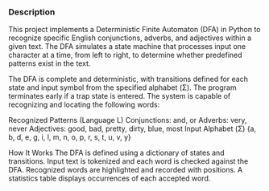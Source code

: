 ### Description
This project implements a Deterministic Finite Automaton (DFA) in Python to recognize specific English conjunctions, adverbs, and adjectives within a given text. The DFA simulates a state machine that processes input one character at a time, from left to right, to determine whether predefined patterns exist in the text.

The DFA is complete and deterministic, with transitions defined for each state and input symbol from the specified alphabet (Σ). The program terminates early if a trap state is entered. The system is capable of recognizing and locating the following words:

Recognized Patterns (Language L)
Conjunctions: and, or
Adverbs: very, never
Adjectives: good, bad, pretty, dirty, blue, most
Input Alphabet (Σ)
{a, b, d, e, g, i, l, m, n, o, p, r, s, t, u, v, y}

How It Works
The DFA is defined using a dictionary of states and transitions.
Input text is tokenized and each word is checked against the DFA.
Recognized words are highlighted and recorded with positions.
A statistics table displays occurrences of each accepted word.
